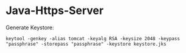 # Java-Https-Server

Generate Keystore:

`keytool -genkey -alias tomcat -keyalg RSA -keysize 2048 -keypass "passphrase" -storepass "passphrase" -keystore keystore.jks`

